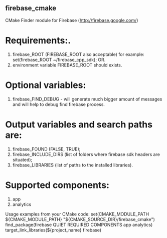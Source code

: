 firebase_cmake
--------------

CMake Finder module for Firebase (http://firebase.google.com/)

# Requirements:.

1. firebase_ROOT (FIREBASE_ROOT also acceptable) for example: set(firebase_ROOT ~/firebase_cpp_sdk);
OR.
2. environment variable FIREBASE_ROOT should exists.


# Optional variables:

1. firebase_FIND_DEBUG - will generate much bigger amount of messages and will help to debug find firebase process.


# Output variables and search paths are:

1. firebase_FOUND (FALSE, TRUE);
2. firebase_INCLUDE_DIRS (list of folders where firebase sdk headers are situated);
3. firebase_LIBRARIES (list of paths to the installed libraries).


# Supported components:

1. app
2. analytics

Usage examples from your CMake code:
set(CMAKE_MODULE_PATH ${CMAKE_MODULE_PATH} "${CMAKE_SOURCE_DIR}/firebase_cmake")
find_package(firebase QUIET REQUIRED COMPONENTS app analytics)
target_link_libraries(${project_name} firebase)
